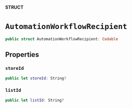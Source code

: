 **STRUCT**

# `AutomationWorkflowRecipient`

```swift
public struct AutomationWorkflowRecipient: Codable
```

## Properties
### `storeId`

```swift
public let storeId: String?
```

### `listId`

```swift
public let listId: String?
```
